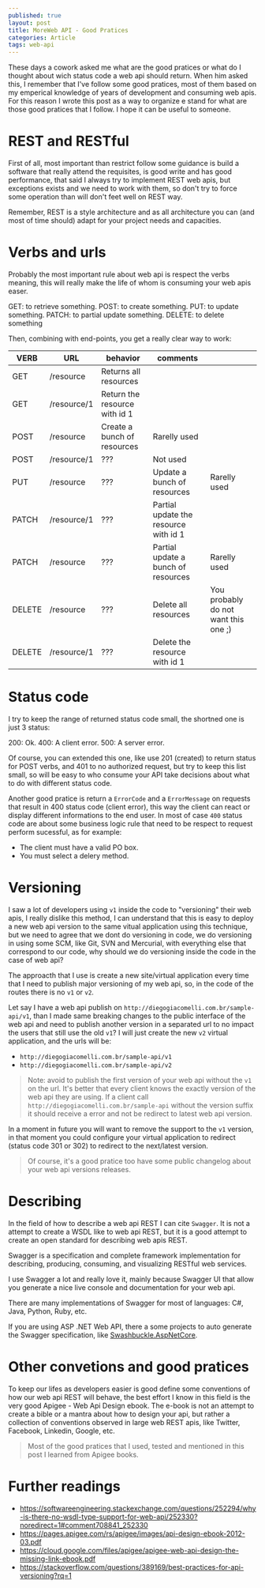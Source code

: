 ```yaml
---
published: true
layout: post
title: MoreWeb API - Good Pratices
categories: Article
tags: web-api
---
```


These days a cowork asked me what are the good pratices or what do I thought about wich status code a web api should return. When him asked this, I remember that I've follow some good pratices, most of them based on my emperical knowledge of years of development and consuming web apis. For this reason I wrote this post as a way to organize e stand for what are those good pratices that I follow. I hope it can be useful to someone.


# REST and RESTful
First of all, most important than restrict follow some guidance is build a software that really attend the requisites, is good write and has good performance, that said I always try to implement REST web apis, but exceptions exists and we need to work with them, so don't try to force some operation than will don't feet well on REST way.

Remember, REST is a style architecture and as all architecture you can (and most of time should) adapt for your project needs and capacities.


# Verbs and urls
Probably the most important rule about web api is respect the verbs meaning, this will really make the life of whom is consuming your web apis easer.

GET: to retrieve something.
POST: to create something.
PUT: to update something.
PATCH: to partial update something.
DELETE: to delete something

Then, combining with end-points, you get a really clear way to work:

| VERB | URL | behavior  | comments  |   |
|---|---|---|---|---|
| GET | /resource | Returns all resources  |   |   |
| GET | /resource/1  | Return the resource with id 1   |   |   |
| POST | /resource   | Create a bunch of resources  | Rarelly used   |   |
| POST | /resource/1   | ??? | Not used  |   |
| PUT | /resource   | ??? | Update a bunch of resources  | Rarelly used  |
| PATCH | /resource/1   | ??? | Partial update the resource with id 1  |   |
| PATCH | /resource   | ??? | Partial update a bunch of resources  | Rarelly used  |
| DELETE | /resource   | ??? | Delete all resources  | You probably do not want this one ;)  |
| DELETE | /resource/1   | ??? | Delete the resource with id 1  |   |

# Status code
I try to keep the range of returned status code small, the shortned one is just 3 status:

200: Ok.
400: A client error.
500: A server error.

Of course, you can extended this one, like use 201 (created) to return status for POST verbs, and 401 to no authorized request, but try to keep this list small, so will be easy to who consume your API take decisions about what to do with different status code.

Another good pratice is return a `ErrorCode` and a `ErrorMessage` on requests that result in 400 status code (client error), this way the client can react or display different informations to the end user. 
In most of case `400` status code are about some business logic rule that need to be respect to request perform sucessful, as for example:

* The client must have a valid PO box.
* You must select a delery method.


# Versioning
I saw a lot of developers using `v1` inside the code to "versioning" their web apis, I really dislike this method, I can understand that this is easy to deploy a new web api version to the same vitual application using this technique, but we need to agree that we dont do versioning in code, we do versioning in using some SCM, like Git, SVN and Mercurial, with everything else that correspond to our code, why should we do versioning inside the code in the case of web api?

The approacth that I use is create a new site/virtual application every time that I need to publish major versioning of my web api, so, in the code of the routes there is no `v1` or `v2`.

Let say I have a web api publish on `http://diegogiacomelli.com.br/sample-api/v1`, than I made same breaking changes to the public interface of the web api and need to publish another version in a separated url to no impact the users that still use the old `v1`? I will just create the new `v2` virtual application, and the urls will be:

* `http://diegogiacomelli.com.br/sample-api/v1`
* `http://diegogiacomelli.com.br/sample-api/v2`

> Note: avoid to publish the first version of your web api without the `v1` on the url. It's better that every client knows the exactly version of the web api they are using. If a client call `http://diegogiacomelli.com.br/sample-api` without the version suffix it should receive a error and not be redirect to latest web api version.


In a moment in future you will want to remove the support to the `v1` version, in that moment you could configure your virtual application to redirect (status code 301 or 302) to redirect to the next/latest version.

> Of course, it's a good pratice too have some public changelog about your web api versions releases.

# Describing
In the field of how to describe a web api REST I can cite `Swagger`. It is not a attempt to create a WSDL like to web api REST, but it is a good attempt to create an open standard for describing web apis REST.

Swagger is a specification and complete framework implementation for describing, producing, consuming, and visualizing RESTful web services.

I use Swagger a lot and really love it, mainly because Swagger UI that allow you generate a nice live console and documentation for your web api.

There are many implementations of Swagger for most of languages: C#, Java, Python, Ruby, etc.

If you are using ASP .NET Web API, there a some projects to auto generate the Swagger specification, like [Swashbuckle.AspNetCore](https://github.com/domaindrivendev/Swashbuckle.AspNetCore).

# Other convetions and good pratices

To keep our lifes as developers easier is good define some conventions of how our web api REST will behave, the best effort I know in this field is the very good Apigee - Web Api Design ebook. The e-book is not an attempt to create a bible or a mantra about how to design your api, but rather a collection of conventions observed in large web REST apis, like Twitter, Facebook, Linkedin, Google, etc.

> Most of the good pratices that I used, tested and mentioned in this post I learned from Apigee books.

# Further readings
* https://softwareengineering.stackexchange.com/questions/252294/why-is-there-no-wsdl-type-support-for-web-api/252330?noredirect=1#comment708841_252330
* https://pages.apigee.com/rs/apigee/images/api-design-ebook-2012-03.pdf
* https://cloud.google.com/files/apigee/apigee-web-api-design-the-missing-link-ebook.pdf
* https://stackoverflow.com/questions/389169/best-practices-for-api-versioning?rq=1